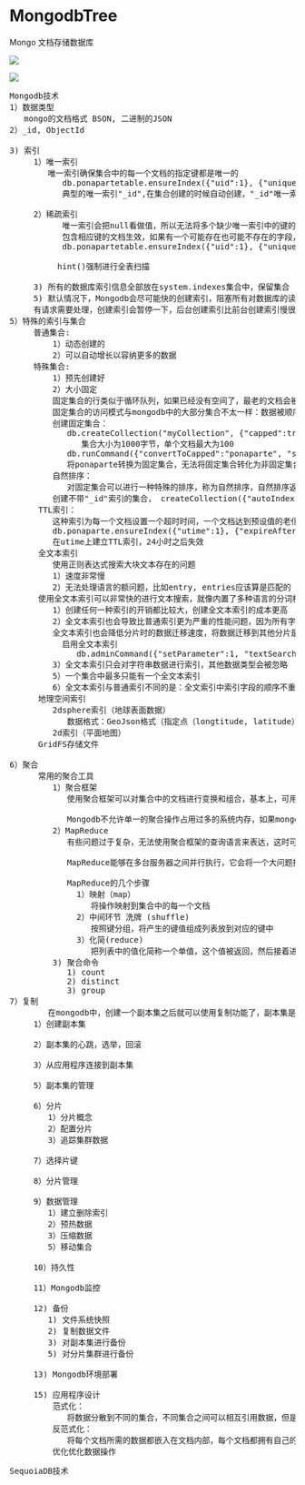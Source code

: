 # MongodbTree
Mongo 文档存储数据库

![](https://i.imgur.com/fXnMvOA.png)

![](https://i.imgur.com/cfhcSjn.jpg)

<pre>
Mongodb技术
1）数据类型
   mongo的文档格式 BSON, 二进制的JSON
2）_id, ObjectId
   
3) 索引
     1）唯一索引
        唯一索引确保集合中的每一个文档的指定键都是唯一的
           db.ponapartetable.ensureIndex({"uid":1}, {"unique":true})
           典型的唯一索引"_id",在集合创建的时候自动创建，"_id"唯一索引不能被删除，其他唯一索引都是可以删除的 

     2）稀疏索引
           唯一索引会把null看做值，所以无法将多个缺少唯一索引中的键的文档插入到集合中，然而，有些情况下，你可能希望唯一索引只对
           包含相应键的文档生效，如果有一个可能存在也可能不存在的字段，但是当它存在时，它必须是唯一的，这时就可以将unique和sparse选项组合在一起使用
           db.ponapartetable.ensureIndex({"uid":1}, {"unique":true, "sparse":true})
           
          hint()强制进行全表扫描

     3) 所有的数据库索引信息全部放在system.indexes集合中，保留集合
     5) 默认情况下，Mongodb会尽可能快的创建索引，阻塞所有对数据库的读请求和写请求，一直到索引创建成功，如果希望在创建索引时仍能处理请求，可通过创建索引时指定backgroud选项，
     有请求需要处理，创建索引会暂停一下，后台创建索引比前台创建索引慢很多
5）特殊的索引与集合
     普通集合:
	     1）动态创建的
		 2）可以自动增长以容纳更多的数据
     特殊集合:
         1）预先创建好
         2）大小固定
         固定集合的行类似于循环队列，如果已经没有空间了，最老的文档会被删除用以释放空间，新插入的文档会占据这块空间.
         固定集合的访问模式与mongodb中的大部分集合不太一样：数据被顺序写入磁盘上的固定空间，因为它们在磁盘上的访问速度非常快，固定集合可以用来记录日志
         创建固定集合：
            db.createCollection("myCollection", {"capped":true, "size":1000, "max":100})
	           集合大小为1000字节，单个文档最大为100
	        db.runCommand({"convertToCapped":"ponaparte", "size":10000})
	        将ponaparte转换为固定集合，无法将固定集合转化为非固定集合
         自然排序：
            对固定集合可以进行一种特殊的排序，称为自然排序，自然排序返回的结果就是集合中文档在磁盘上的顺序 
         创建不带"_id"索引的集合， createCollection({"autoIndexId":false})
	  TTL索引：
		 这种索引为每一个文档设置一个超时时间，一个文档达到预设值的老化时间之后就会被删除，这种索引对于缓存问题非常有用
         db.ponaparte.ensureIndex({"utime":1}, {"expireAfterSecs":60 * 60 * 24})
         在utime上建立TTL索引，24小时之后失效
      全文本索引
         使用正则表达式搜索大块文本存在的问题
         1）速度非常慢
	     2）无法处理语言的额问题，比如entry, entries应该算是匹配的
      使用全文本索引可以非常快的进行文本搜索，就像内置了多种语言的分词机制的支持一样
         1）创建任何一种索引的开销都比较大，创建全文本索引的成本更高
         2）全文本索引也会导致比普通索引更为严重的性能问题，因为所有字符串都需要被分解，分词，并且保存到一个地方，因此可能会发现全文本索引的集合的写入速度比其他集合要查，
         全文本索引也会降低分片时的数据迁移速度，将数据迁移到其他分片是，所有文本都需要重新进行索引
           启用全文本索引
              db.adminCommand({"setParameter":1, "textSearchEnabled":1})
         3）全文本索引只会对字符串数据进行索引，其他数据类型会被忽略	 
         5）一个集合中最多只能有一个全文本索引
         6）全文本索引与普通索引不同的是：全文索引中索引字段的顺序不重要，重要的是索引字段的权重，一经创建，权重不可修改，可以通过删除索引方式修改权重
      地理空间索引
         2dsphere索引（地球表面数据）
	        数据格式：GeoJson格式（指定点（longtitude, latitude），线，所变形）
	     2d索引（平面地图）	
      GridFS存储文件
               
6）聚合
      常用的聚合工具
         1）聚合框架
            使用聚合框架可以对集合中的文档进行变换和组合，基本上，可用多个构件创建一个管道(pipeline)，用于对一连串的文档进行处理，这些构件包括筛选(filtering)，投射(projecting),分组（grouping）， 限制(limiting)和跳过(skipping)
 
            Mongodb不允许单一的聚合操作占用过多的系统内存，如果mongodb发现某个聚合操作占用了超过20%内存，这个操作就会被直接输出错误
         2）MapReduce
            有些问题过于复杂，无法使用聚合框架的查询语言来表达，这时可以使用MapReduce，MapReduce使用js作为查询语言，js作为查询语言，因此它能够表达任意复杂的逻辑，然而MapReduce非常慢，不应该用在实时的数据分析中。
 
            MapReduce能够在多台服务器之间并行执行，它会将一个大问题拆分为多个小问题，将多个小问题发送到不同机器上，每台机器只负责完成一部分工作，所有机器都完成后，再将这些零碎的解决方案合并为一个完整的解决方案
           
            MapReduce的几个步骤
              1）映射（map）
	             将操作映射到集合中的每一个文档
	          2）中间环节 洗牌 (shuffle)
	             按照键分组，将产生的键值组成列表放到对应的键中
	          3）化简(reduce)
                 把列表中的值化简称一个单值，这个值被返回，然后接着进行洗牌，直到每个键的列表只有一个值为止，这个值就是最终结果
         3) 聚合命令
            1) count
            2) distinct
            3) group 
7）复制
        在mongodb中，创建一个副本集之后就可以使用复制功能了，副本集是一组服务器，用于处理客户端请求，还有多个备份服务器用于保存主服务器的数据副本，如果主服务器崩溃了，备份服务器会自动将其中一个成员升级为主服务器
     1）创建副本集
        
     2）副本集的心跳，选举，回滚

     3）从应用程序连接到副本集

     5）副本集的管理

     6）分片
        1）分片概念
        2）配置分片
        3）追踪集群数据

     7）选择片键

     8）分片管理

     9）数据管理
        1）建立删除索引
        2）预热数据
        3）压缩数据
        5）移动集合

     10）持久性

     11）Mongodb监控

     12) 备份
        1) 文件系统快照
        2) 复制数据文件
        3) 对副本集进行备份
        5) 对分片集群进行备份

     13) Mongodb环境部署

     15) 应用程序设计
         范式化：
            将数据分散到不同的集合，不同集合之间可以相互引用数据，但是引用的数据只存储在一个集合中
         反范式化：	
            将每个文档所需的数据都嵌入在文档内部，每个文档都拥有自己的数据副本，而不是所有文档共同引用同一个数据副本
         优化优化数据操作
</pre>

<pre>
SequoiaDB技术
</pre>
